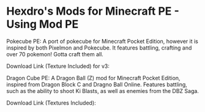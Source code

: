 Hexdro's Mods for Minecraft PE - Using Mod PE
===========

Pokecube PE:
A port of pokecube for Minecraft Pocket Edition, however it is inspired by both Pixelmon and Pokecube. 
It features battling, crafting and over 70 pokemon! Gotta craft them all.

Download Link (Texture Included) for v3:



Dragon Cube PE:
A Dragon Ball (Z) mod for Minecraft Pocket Edition, inspired from Dragon Block C and Dragno Ball Online.
Features battling, such as the ability to shoot Ki Blasts, as well as enemies from the DBZ Saga.

Download Link (Textures Included):



